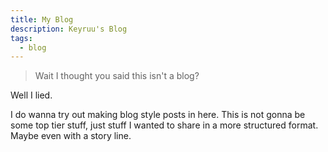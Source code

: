 ```yaml
---
title: My Blog
description: Keyruu's Blog
tags:
  - blog
---
```

> Wait I thought you said this isn't a blog?

Well I lied. 

I do wanna try out making blog style posts in here. This is not gonna be some top tier stuff, just stuff I wanted to share in a more structured format. Maybe even with a story line.